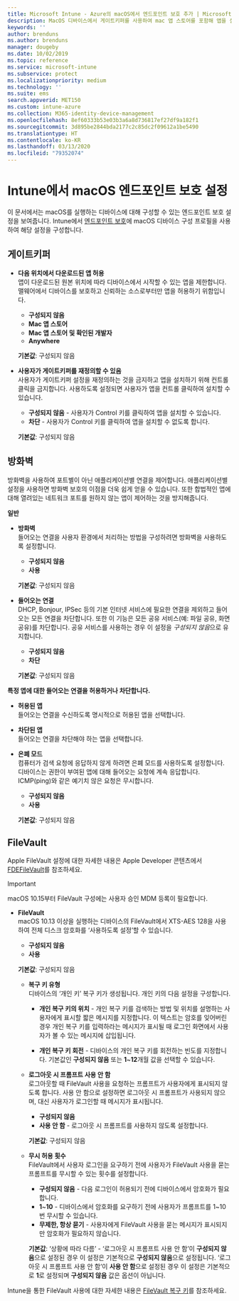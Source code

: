 ```yaml
---
title: Microsoft Intune - Azure의 macOS에서 엔드포인트 보호 추가 | Microsoft Docs
description: MacOS 디바이스에서 게이트키퍼를 사용하여 mac 앱 스토어를 포함해 앱을 설치할 수 있는 위치를 결정합니다. 또한 Microsoft Intune을 사용하여 방화벽이 특정 앱을 허용하도록 구성하거나 사용하도록 설정하고, 특정 앱을 차단하고, 은폐 모드를 사용하고 특정 유형의 들어오는 연결을 차단합니다.
keywords: ''
author: brenduns
ms.author: brenduns
manager: dougeby
ms.date: 10/02/2019
ms.topic: reference
ms.service: microsoft-intune
ms.subservice: protect
ms.localizationpriority: medium
ms.technology: ''
ms.suite: ems
search.appverid: MET150
ms.custom: intune-azure
ms.collection: M365-identity-device-management
ms.openlocfilehash: 8ef60333b53e03b3a6a8d736817ef27df9a182f1
ms.sourcegitcommit: 3d895be2844bda2177c2c85dc2f09612a1be5490
ms.translationtype: HT
ms.contentlocale: ko-KR
ms.lasthandoff: 03/13/2020
ms.locfileid: "79352074"
---
```

# <a name="macos-endpoint-protection-settings-in-intune"></a>Intune에서 macOS 엔드포인트 보호 설정  

이 문서에서는 macOS를 실행하는 디바이스에 대해 구성할 수 있는 엔드포인트 보호 설정을 보여줍니다. Intune에서 [엔드포인트 보호](endpoint-protection-configure.md)에 macOS 디바이스 구성 프로필을 사용하여 해당 설정을 구성합니다.  

## <a name="gatekeeper"></a>게이트키퍼  

- **다음 위치에서 다운로드된 앱 허용**  
  앱이 다운로드된 원본 위치에 따라 디바이스에서 시작할 수 있는 앱을 제한합니다. 맬웨어에서 디바이스를 보호하고 신뢰하는 소스로부터만 앱을 허용하기 위함입니다.  

  - **구성되지 않음**  
  - **Mac 앱 스토어**  
  - **Mac 앱 스토어 및 확인된 개발자**  
  - **Anywhere**  

  **기본값**: 구성되지 않음  

- **사용자가 게이트키퍼를 재정의할 수 있음**  
  사용자가 게이트키퍼 설정을 재정의하는 것을 금지하고 앱을 설치하기 위해 컨트롤 클릭을 금지합니다. 사용하도록 설정되면 사용자가 앱을 컨트롤 클릭하여 설치할 수 있습니다.  
 
  - **구성되지 않음** - 사용자가 Control 키를 클릭하여 앱을 설치할 수 있습니다.  
  - **차단** - 사용자가 Control 키를 클릭하여 앱을 설치할 수 없도록 합니다.  

  **기본값**: 구성되지 않음  

## <a name="firewall"></a>방화벽  

방화벽을 사용하여 포트별이 아닌 애플리케이션별 연결을 제어합니다. 애플리케이션별 설정을 사용하면 방화벽 보호의 이점을 더욱 쉽게 얻을 수 있습니다. 또한 합법적인 앱에 대해 열려있는 네트워크 포트를 원하지 않는 앱이 제어하는 것을 방지해줍니다.  

**일반**
- **방화벽**  
  들어오는 연결을 사용자 환경에서 처리하는 방법을 구성하려면 방화벽을 사용하도록 설정합니다.  
  - **구성되지 않음**  
  - **사용**  

  **기본값**: 구성되지 않음  

- **들어오는 연결**  
  DHCP, Bonjour, IPSec 등의 기본 인터넷 서비스에 필요한 연결을 제외하고 들어오는 모든 연결을 차단합니다. 또한 이 기능은 모든 공유 서비스(예: 파일 공유, 화면 공유)를 차단합니다. 공유 서비스를 사용하는 경우 이 설정을 *구성되지 않음*으로 유지합니다.  
  - **구성되지 않음**  
  - **차단**  

  **기본값**: 구성되지 않음  

**특정 앱에 대한 들어오는 연결을 허용하거나 차단합니다.**  

  - **허용된 앱**  
    들어오는 연결을 수신하도록 명시적으로 허용된 앱을 선택합니다.  

  - **차단된 앱**  
    들어오는 연결을 차단해야 하는 앱을 선택합니다.  

  - **은폐 모드**  
    컴퓨터가 검색 요청에 응답하지 않게 하려면 은폐 모드를 사용하도록 설정합니다. 디바이스는 권한이 부여된 앱에 대해 들어오는 요청에 계속 응답합니다. ICMP(ping)와 같은 예기치 않은 요청은 무시합니다.  
    - **구성되지 않음**  
    - **사용**  

    **기본값**: 구성되지 않음  

## <a name="filevault"></a>FileVault  
Apple FileVault 설정에 대한 자세한 내용은 Apple Developer 콘텐츠에서 [FDEFileVault](https://developer.apple.com/documentation/devicemanagement/fdefilevault)를 참조하세요. 

> [!IMPORTANT]  
> macOS 10.15부터 FileVault 구성에는 사용자 승인 MDM 등록이 필요합니다. 

- **FileVault**  
  macOS 10.13 이상을 실행하는 디바이스의 FileVault에서 XTS-AES 128을 사용하여 전체 디스크 암호화를 ‘사용하도록 설정’할 수 있습니다.   
  - **구성되지 않음**  
  - **사용**  

  **기본값**: 구성되지 않음  

  - **복구 키 유형**  
    디바이스의 ‘개인 키’ 복구 키가 생성됩니다.  개인 키의 다음 설정을 구성합니다.  

    - **개인 복구 키의 위치** - 개인 복구 키를 검색하는 방법 및 위치를 설명하는 사용자에게 표시할 짧은 메시지를 지정합니다. 이 텍스트는 암호를 잊어버린 경우 개인 복구 키를 입력하라는 메시지가 표시될 때 로그인 화면에서 사용자가 볼 수 있는 메시지에 삽입됩니다.  
      
    - **개인 복구 키 회전** - 디바이스의 개인 복구 키를 회전하는 빈도를 지정합니다. 기본값인 **구성되지 않음** 또는 **1**~**12**개월 값을 선택할 수 있습니다.  

  - **로그아웃 시 프롬프트 사용 안 함**  
    로그아웃할 때 FileVault 사용을 요청하는 프롬프트가 사용자에게 표시되지 않도록 합니다.  사용 안 함으로 설정하면 로그아웃 시 프롬프트가 사용되지 않으며, 대신 사용자가 로그인할 때 메시지가 표시됩니다.  
    - **구성되지 않음**  
    - **사용 안 함** - 로그아웃 시 프롬프트를 사용하지 않도록 설정합니다.

    **기본값**: 구성되지 않음  

  - **무시 허용 횟수**  
  FileVault에서 사용자 로그인을 요구하기 전에 사용자가 FileVault 사용을 묻는 프롬프트를 무시할 수 있는 횟수를 설정합니다. 

    - **구성되지 않음** - 다음 로그인이 허용되기 전에 디바이스에서 암호화가 필요합니다.  
    - **1**~**10** - 디바이스에서 암호화를 요구하기 전에 사용자가 프롬프트를 1~10번 무시할 수 있습니다.  
    - **무제한, 항상 묻기** - 사용자에게 FileVault 사용을 묻는 메시지가 표시되지만 암호화가 필요하지 않습니다.  
 
    **기본값**: ‘상황에 따라 다름’ - ‘로그아웃 시 프롬프트 사용 안 함’이 **구성되지 않음**으로 설정된 경우 이 설정은 기본적으로 **구성되지 않음**으로 설정됩니다.   ‘로그아웃 시 프롬프트 사용 안 함’이 **사용 안 함**으로 설정된 경우 이 설정은 기본적으로 **1**로 설정되며 **구성되지 않음** 값은 옵션이 아닙니다. 

Intune을 통한 FileVault 사용에 대한 자세한 내용은 [FileVault 복구 키](encryption-monitor.md#filevault-recovery-keys)를 참조하세요.

